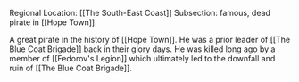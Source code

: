 Regional Location: [[The South-East Coast]]
Subsection: famous, dead pirate in [[Hope Town]]

A great pirate in the history of [[Hope Town]]. He was a prior leader of [[The Blue Coat Brigade]] back in their glory days. He was killed long ago by a member of [[Fedorov's Legion]] which ultimately led to the downfall and ruin of [[The Blue Coat Brigade]]. 